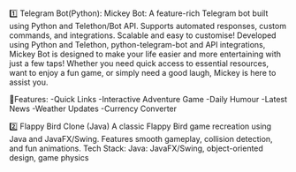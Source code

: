 1️⃣ Telegram Bot(Python): Mickey Bot:
A feature-rich Telegram bot built using Python and Telethon/Bot API. Supports automated responses, custom commands, and integrations. Scalable and easy to customise! Developed using Python and Telethon, python-telegram-bot and API integrations, Mickey Bot is designed to make your life easier and more entertaining with just a few taps! Whether you need quick access to essential resources, want to enjoy a fun game, or simply need a good laugh, Mickey is here to assist you.

📌Features: 
-Quick Links
-Interactive Adventure Game
-Daily Humour
-Latest News
-Weather Updates
-Currency Converter

2️⃣ Flappy Bird Clone (Java) 
A classic Flappy Bird game recreation using Java and JavaFX/Swing. Features smooth gameplay, collision detection, and fun animations.
Tech Stack:
Java: JavaFX/Swing, object-oriented design, game physics
